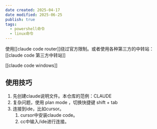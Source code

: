 ```yaml
---
date created: 2025-04-17
date modified: 2025-06-25
publish: true
tags:
  - powershell命令
  - linux命令
---
```


使用[[claude code router]]绕过官方限制。或者使用各种第三方的中转站： [[claude code 第三方中转站]]

[[claude code windows]]

## 使用技巧

1. 先创建claude说明文件。本仓库的范例：CLAUDE
2. 复杂问题，使用 plan mode ，切换快捷键 shift + tab
3. 连接到ide，比如cursor。
	1. cursor中安装claude code。
	2. cc中输入/ide进行连接。
